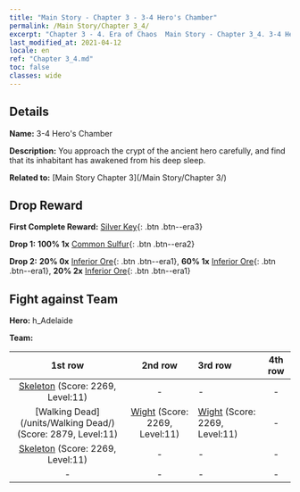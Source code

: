 ```yaml
---
title: "Main Story - Chapter 3 - 3-4 Hero's Chamber"
permalink: /Main Story/Chapter 3_4/
excerpt: "Chapter 3 - 4. Era of Chaos  Main Story - Chapter 3_4. 3-4 Hero's Chamber"
last_modified_at: 2021-04-12
locale: en
ref: "Chapter 3_4.md"
toc: false
classes: wide
---
```


## Details

 **Name:** 3-4 Hero's Chamber

 **Description:** You approach the crypt of the ancient hero carefully, and find that its inhabitant has awakened from his deep sleep.

 **Related to:** [Main Story Chapter 3](/Main Story/Chapter 3/)

## Drop Reward

 **First Complete Reward:** [Silver Key](/Items/con_693/){: .btn .btn--era3}

 **Drop 1:** **100% 1x** [Common Sulfur](/Items/mat_9/){: .btn .btn--era2}

 **Drop 2:** **20% 0x** [Inferior Ore](/Items/mat_1/){: .btn .btn--era1}, **60% 1x** [Inferior Ore](/Items/mat_1/){: .btn .btn--era1}, **20% 2x** [Inferior Ore](/Items/mat_1/){: .btn .btn--era1}


## Fight against Team
 **Hero:** h_Adelaide

 **Team:**


  | 1st row | 2nd row | 3rd row | 4th row |
  |:----:|:----:|:----|:----:|
  | [Skeleton](/units/Skeleton/) (Score: 2269, Level:11)  | - | - | - |
  | [Walking Dead](/units/Walking Dead/) (Score: 2879, Level:11)  | [Wight](/units/Wight/) (Score: 2269, Level:11)  | [Wight](/units/Wight/) (Score: 2269, Level:11)  | - |
  | [Skeleton](/units/Skeleton/) (Score: 2269, Level:11)  | - | - | - |
  | - | - | - | - |


